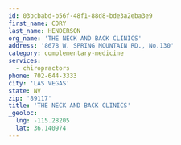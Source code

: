 ```yaml
---
id: 03bcbabd-b56f-48f1-88d8-bde3a2eba3e9
first_name: CORY
last_name: HENDERSON
org_name: 'THE NECK AND BACK CLINICS'
address: '8678 W. SPRING MOUNTAIN RD., No.130'
category: complementary-medicine
services:
  - chiropractors
phone: 702-644-3333
city: 'LAS VEGAS'
state: NV
zip: '89117'
title: 'THE NECK AND BACK CLINICS'
_geoloc:
  lng: -115.28205
  lat: 36.140974
---
```

